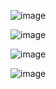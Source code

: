 ![image](https://user-images.githubusercontent.com/90879002/173334943-e46e94e6-fece-4797-b600-d9cb45ab7626.png)


![image](https://user-images.githubusercontent.com/90879002/173335357-cc1b776b-8274-4485-a726-6bc70af33264.png)


![image](https://user-images.githubusercontent.com/90879002/173335254-1892084d-c187-4531-a406-b665836e30af.png)


![image](https://user-images.githubusercontent.com/90879002/173335719-f435d8e2-ecf0-4cb2-8f07-5fce613644e3.png)
